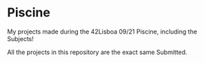 # Piscine
My projects made during the 42Lisboa 09/21 Piscine, including the Subjects!

All the projects in this repository are the exact same Submitted.

